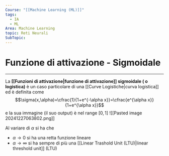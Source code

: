 ```yaml
---
Course: "[[Machine Learning (ML)]]"
tags:
  - IA
  - ML
Area: Machine Learning
topic: Reti Neurali
SubTopic:
---
```

# Funzione di attivazione - Sigmoidale
---
La __[[Funzioni di attivazione|funzione di attivazione]] sigmoidale ( o logistica)__ è un caso particolare di una [[Curve Logistiche|curva logistica]] ed è definita come $$\sigma(x,\alpha)=\cfrac{1}{1+e^{-\alpha x}}=\cfrac{e^{\alpha x}}{1+e^{\alpha x}}$$e la sua immagine (il suo output) è nel range $[0,1]$
![[Pasted image 20241227063802.png]]

Al variare di $\alpha$ si ha che 
- $\alpha \to 0$ si ha una retta funzione lineare
- $\alpha \to \infty$ si ha sempre di più una [[Linear Trashold Unit (LTU)|linear threshold unit]] (LTU)